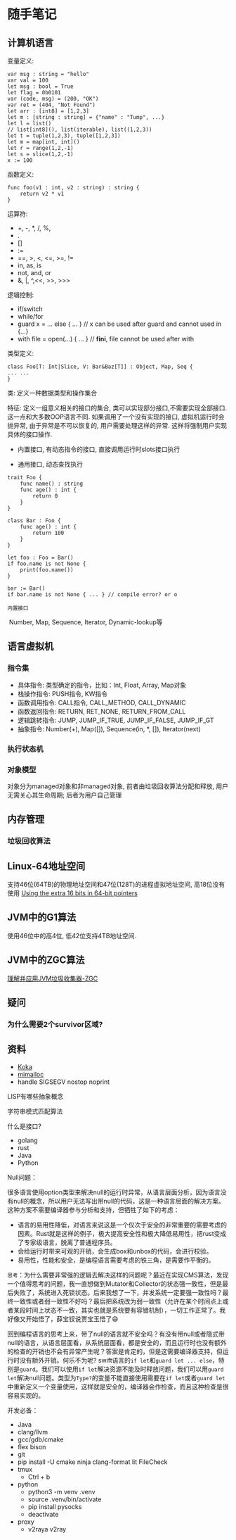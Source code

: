 
# 随手笔记
## 计算机语言

变量定义:

```
var msg : string = "hello"
var val = 100
let msg : bool = True
let flag = 0b0101
var (code, msg) = (200, "OK")
var ret = (404, "Not Found")
let arr : [int8] = [1,2,3]
let m : [string : string] = {"name" : "Tump", ...}
let l = list() 
// list[int8](), list(iterable), list((1,2,3))
let t = tuple(1,2,3), tuple([1,2,3])
let m = map[int, int]()
let r = range(1,2,-1)
let s = slice(1,2,-1)
x := 100
```

函数定义:

```
func foo(v1 : int, v2 : string) : string {
	return v2 * v1
}
```

运算符:

- +, -, *, /, %,
- .
- []
- :=
- ==, >, <, <=, >=, !=
- in, as, is
- not, and, or
- &, |, ^,<<, >>, >>>

逻辑控制:

- if/switch
- while/for
- guard x = ... else { ... }  // x can be used after guard and cannot used in {...}
- with file = open(...) { ... } // __fini__, file cannot be used after with

类型定义:

```
class Foo[T: Int|Slice, V: Bar&Baz[T]] : Object, Map, Seq {
... ...
}
```

类: 定义一种数据类型和操作集合

特征: 定义一组意义相关的接口的集合, 类可以实现部分接口,不需要实现全部接口.这一点和大多数OOP语言不同. 如果调用了一个没有实现的接口, 虚拟机运行时会抛异常, 由于异常是不可以恢复的, 用户需要处理这样的异常. 这样将强制用户实现具体的接口操作.

- 内置接口, 有动态指令的接口, 直接调用运行时slots接口执行

- 通用接口, 动态查找执行

```
trait Foo {
	func name() : string
	func age() : int {
		return 0
	}
}

class Bar : Foo {
	func age() : int {
		return 100
	}
}

let foo : Foo = Bar()
if foo.name is not None {
	print(foo.name())
}

bar := Bar()
if bar.name is not None { ... } // compile error? or o
```



`内置接口`

​	Number, Map, Sequence, Iterator, Dynamic-lookup等



## 语言虚拟机

### 指令集

- 具体指令: 类型确定的指令，比如：Int, Float, Array, Map对象
- 栈操作指令: PUSH指令, KW指令
- 函数调用指令: CALL指令, CALL_METHOD, CALL_DYNAMIC
- 函数返回指令: RETURN, RET_NONE,  RETURN_FROM_CALL
- 逻辑跳转指令: JUMP, JUMP_IF_TRUE, JUMP_IF_FALSE, JUMP_IF_GT
- 抽象指令: Number(+), Map([]), Sequence(in, *, []), Iterator(next)

### 执行状态机
### 对象模型
对象分为managed对象和非managed对象, 前者由垃圾回收算法分配和释放, 用户无需关心其生命周期; 后者为用户自己管理

## 内存管理
### 垃圾回收算法

## Linux-64地址空间

支持46位(64TB)的物理地址空间和47位(128T)的进程虚拟地址空间, 高18位没有使用
[Using the extra 16 bits in 64-bit pointers](https://stackoverflow.com/questions/16198700/using-the-extra-16-bits-in-64-bit-pointers)

## JVM中的G1算法
使用46位中的高4位, 低42位支持4TB地址空间.


## JVM中的ZGC算法

[理解并应用JVM垃圾收集器-ZGC](https://zhuanlan.zhihu.com/p/105921339 "理解并应用JVM垃圾收集器")

## 疑问

### 为什么需要2个survivor区域?

## 资料
- [Koka](https://koka-lang.github.io/koka/doc/index.html, "A Functional Language with Effect Types and Handlers")
- [mimalloc](https://github.com/microsoft/mimalloc)
- handle SIGSEGV nostop noprint

LISP有哪些抽象概念

字符串模式匹配算法

什么是接口?

- golang
- rust
- Java
- Python

Null问题：

很多语言使用option类型来解决null的运行时异常，从语言层面分析，因为语言没有null的概念，所以用户无法写出带null的代码，这是一种语言层面的解决方案。这种方案不需要编译器参与分析和支持，但牺牲了如下的考虑：

- 语言的易用性降低，对语言来说这是一个仅次于安全的非常重要的需要考虑的因素。Rust就是这样的例子，极大提高安全性和极大降低易用性，把rust变成了专家级语言，脱离了普通程序员。
- 会给运行时带来可观的开销，会生成box和unbox的代码，会进行校验。
- 易用性，性能和安全，是编程语言需要考虑的铁三角，是需要作平衡的。

`思考`：为什么需要非常强的逻辑去解决这样的问题呢？最近在实现CMS算法，发现一个值得思考的问题，我一直想做到Mutator和Collector的状态强一致性，但是最后失败了，系统进入死锁状态。后来我想了一下，并发系统一定要强一致性吗？最终一致性或者弱一致性不好吗？最后把系统改为弱一致性（允许在某个时间点上或者某段时间上状态不一致，其实也就是系统要有容错机制），一切工作正常了。我好像又开始悟了，薛宝钗说贾宝玉悟了😄

回到编程语言的思考上来，带了null的语言就不安全吗？有没有带null或者隐式带null的语言，从语言层面看，从系统层面看，都是安全的，而且运行时也没有额外的检查的开销也不会有异常产生呢？答案是肯定的，但是这需要编译器支持，但运行时没有额外开销。何乐不为呢? swift语言的`if let`和`guard let ... else`，特别是`guard`。我们可以使用`if let`解决资源不能及时释放问题，我们可以用`guard let`解决null问题。类型为`Type?`的变量不能直接使用需要在`if let`或者`guard let`中重新定义一个变量使用，这样就是安全的，编译器会作检查，而且这种检查是很容易实现的。







开发必备：

- Java
- clang/llvm
- gcc/gdb/cmake
- flex bison
- git
-  pip install -U cmake ninja clang-format lit FileCheck
- tmux
  - Ctrl + b
- python
  - python3 -m venv .venv
  - source .venv/bin/activate
  - pip install pysocks
  - deactivate
- proxy
  - v2raya v2ray